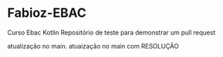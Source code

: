 # Fabioz-EBAC
Curso Ebac Kotlin
Repositório de teste para demonstrar um pull request

atualização no main.
atuaização no main com RESOLUÇÃO
